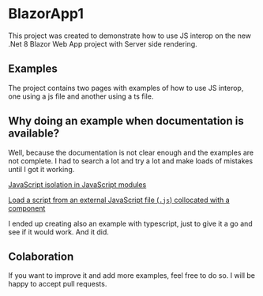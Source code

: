 # BlazorApp1

This project was created to demonstrate how to use JS interop on the new .Net 8 Blazor Web App project with Server side rendering.

## Examples

The project contains two pages with examples of how to use JS interop, one using a js file and another using a ts file.

## Why doing an example when documentation is available?

Well, because the documentation is not clear enough and the examples are not complete. I had to search a lot and try a lot and make loads of mistakes until I got it working.

[JavaScript isolation in JavaScript modules](https://learn.microsoft.com/en-us/aspnet/core/blazor/javascript-interoperability/call-javascript-from-dotnet?view=aspnetcore-8.0#javascript-isolation-in-javascript-modules)

[Load a script from an external JavaScript file (`.js`) collocated with a component](https://learn.microsoft.com/en-us/aspnet/core/blazor/javascript-interoperability/?view=aspnetcore-8.0#load-a-script-from-an-external-javascript-file-js-collocated-with-a-component)

I ended up creating also an example with typescript, just to give it a go and see if it would work. And it did.

## Colaboration

If you want to improve it and add more examples, feel free to do so. I will be happy to accept pull requests.
